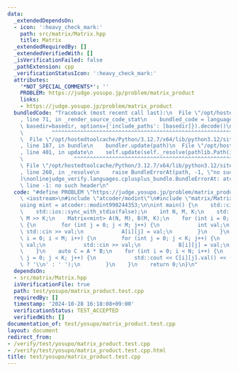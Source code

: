 ```yaml
---
data:
  _extendedDependsOn:
  - icon: ':heavy_check_mark:'
    path: src/matrix/Matrix.hpp
    title: Matrix
  _extendedRequiredBy: []
  _extendedVerifiedWith: []
  _isVerificationFailed: false
  _pathExtension: cpp
  _verificationStatusIcon: ':heavy_check_mark:'
  attributes:
    '*NOT_SPECIAL_COMMENTS*': ''
    PROBLEM: https://judge.yosupo.jp/problem/matrix_product
    links:
    - https://judge.yosupo.jp/problem/matrix_product
  bundledCode: "Traceback (most recent call last):\n  File \"/opt/hostedtoolcache/Python/3.12.7/x64/lib/python3.12/site-packages/onlinejudge_verify/documentation/build.py\"\
    , line 71, in _render_source_code_stat\n    bundled_code = language.bundle(stat.path,\
    \ basedir=basedir, options={'include_paths': [basedir]}).decode()\n          \
    \         ^^^^^^^^^^^^^^^^^^^^^^^^^^^^^^^^^^^^^^^^^^^^^^^^^^^^^^^^^^^^^^^^^^^^^^^^^^^^^^^^^\n\
    \  File \"/opt/hostedtoolcache/Python/3.12.7/x64/lib/python3.12/site-packages/onlinejudge_verify/languages/cplusplus.py\"\
    , line 187, in bundle\n    bundler.update(path)\n  File \"/opt/hostedtoolcache/Python/3.12.7/x64/lib/python3.12/site-packages/onlinejudge_verify/languages/cplusplus_bundle.py\"\
    , line 401, in update\n    self.update(self._resolve(pathlib.Path(included), included_from=path))\n\
    \                ^^^^^^^^^^^^^^^^^^^^^^^^^^^^^^^^^^^^^^^^^^^^^^^^^^^^^^^^^\n \
    \ File \"/opt/hostedtoolcache/Python/3.12.7/x64/lib/python3.12/site-packages/onlinejudge_verify/languages/cplusplus_bundle.py\"\
    , line 260, in _resolve\n    raise BundleErrorAt(path, -1, \"no such header\"\
    )\nonlinejudge_verify.languages.cplusplus_bundle.BundleErrorAt: atcoder/modint:\
    \ line -1: no such header\n"
  code: "#define PROBLEM \"https://judge.yosupo.jp/problem/matrix_product\"\n\n#include\
    \ <iostream>\n#include \"atcoder/modint\"\n#include \"matrix/Matrix.hpp\"\n\n\
    using mint = atcoder::modint998244353;\n\nint main() {\n    std::cin.tie(0);\n\
    \    std::ios::sync_with_stdio(false);\n    int N, M, K;\n    std::cin >> N >>\
    \ M >> K;\n    Matrix<mint> A(N, M), B(M, K);\n    for (int i = 0; i < N; i++)\
    \ {\n        for (int j = 0; j < M; j++) {\n            int val;\n           \
    \ std::cin >> val;\n            A[i][j] = val;\n        }\n    }\n    for (int\
    \ i = 0; i < M; i++) {\n        for (int j = 0; j < K; j++) {\n            int\
    \ val;\n            std::cin >> val;\n            B[i][j] = val;\n        }\n\
    \    }\n    auto C = A * B;\n    for (int i = 0; i < N; i++) {\n        for (int\
    \ j = 0; j < K; j++) {\n            std::cout << C[i][j].val() << (j + 1 == K\
    \ ? '\\n' : ' ');\n        }\n    }\n    return 0;\n}\n"
  dependsOn:
  - src/matrix/Matrix.hpp
  isVerificationFile: true
  path: test/yosupo/matrix_product.test.cpp
  requiredBy: []
  timestamp: '2024-10-28 16:18:08+09:00'
  verificationStatus: TEST_ACCEPTED
  verifiedWith: []
documentation_of: test/yosupo/matrix_product.test.cpp
layout: document
redirect_from:
- /verify/test/yosupo/matrix_product.test.cpp
- /verify/test/yosupo/matrix_product.test.cpp.html
title: test/yosupo/matrix_product.test.cpp
---
```


